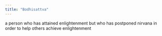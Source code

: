 ```yaml
---
title: "Bodhisattva"
---
```

a person who has attained enlightenment but who has postponed nirvana in order to help others achieve enlightenment

